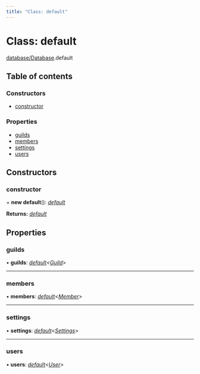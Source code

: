 ```yaml
---
title: "Class: default"
---
```


# Class: default

[database/Database](../modules/database_database.md).default

## Table of contents

### Constructors

- [constructor](database_database.default.md#constructor)

### Properties

- [guilds](database_database.default.md#guilds)
- [members](database_database.default.md#members)
- [settings](database_database.default.md#settings)
- [users](database_database.default.md#users)

## Constructors

### constructor

\+ **new default**(): [*default*](database_database.default.md)

**Returns:** [*default*](database_database.default.md)

## Properties

### guilds

• **guilds**: [*default*](database_enmapprovider.default.md)<[*Guild*](../interfaces/database_models_guild.guild.md)\>

___

### members

• **members**: [*default*](database_enmapprovider.default.md)<[*Member*](../interfaces/database_models_member.member.md)\>

___

### settings

• **settings**: [*default*](database_enmapprovider.default.md)<[*Settings*](../interfaces/database_models_settings.settings.md)\>

___

### users

• **users**: [*default*](database_enmapprovider.default.md)<[*User*](../interfaces/database_models_user.user.md)\>
